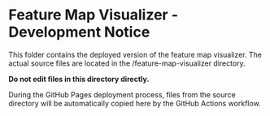 ﻿# Feature Map Visualizer - Development Notice

This folder contains the deployed version of the feature map visualizer.
The actual source files are located in the /feature-map-visualizer directory.

**Do not edit files in this directory directly.**

During the GitHub Pages deployment process, files from the source directory
will be automatically copied here by the GitHub Actions workflow.
